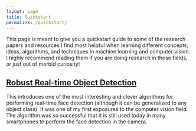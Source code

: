 ```yaml
---
layout: page
title: Quickstart
permalink: /quickstart/
---
```


This page is meant to give you a quickstart guide to some of the research papers and resources I find most helpful when learning different concepts, ideas, algorithms, and techniques in machine learning and computer vision. I highly recommend reading them if you are doing research in those fields, or just out of morbid curiosity!


## [Robust Real-time Object Detection](https://www.cs.cmu.edu/~efros/courses/LBMV07/Papers/viola-IJCV-01.pdf)
This introduces one of the most interesting and clever algorithms for performing real-time face detection (although it can be generalized to any object class). It was one of my first exposures to the computer vision field. The algorithm was so successful that it is still used today in many smartphones to perform the face detection in the camera.
